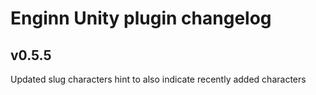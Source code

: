 # Enginn Unity plugin changelog

## v0.5.5

Updated slug characters hint to also indicate recently added characters

